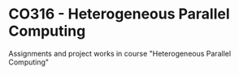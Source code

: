 # CO316 - Heterogeneous Parallel Computing
Assignments and project works in course "Heterogeneous Parallel Computing"
